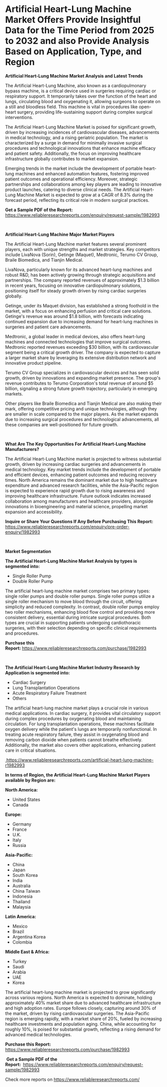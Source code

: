 <p><h1>Artificial Heart-Lung Machine Market Offers Provide Insightful Data for the Time Period from 2025 to 2032 and also Provide Analysis Based on Application, Type, and Region</h1></p><p><strong>Artificial Heart-Lung Machine Market Analysis and Latest Trends</strong></p>
<p><p>The Artificial Heart-Lung Machine, also known as a cardiopulmonary bypass machine, is a critical device used in surgeries requiring cardiac or respiratory support. It temporarily takes over the function of the heart and lungs, circulating blood and oxygenating it, allowing surgeons to operate on a still and bloodless field. This machine is vital in procedures like open-heart surgery, providing life-sustaining support during complex surgical interventions.</p><p>The Artificial Heart-Lung Machine Market is poised for significant growth, driven by increasing incidences of cardiovascular diseases, advancements in medical technology, and a rising geriatric population. The market is characterized by a surge in demand for minimally invasive surgical procedures and technological innovations that enhance machine efficacy and patient safety. Additionally, the focus on improving healthcare infrastructure globally contributes to market expansion.</p><p>Emerging trends in the market include the development of portable heart-lung machines and enhanced automation features, fostering improved patient outcomes and operational efficiency. Moreover, strategic partnerships and collaborations among key players are leading to innovative product launches, catering to diverse clinical needs. The Artificial Heart-Lung Machine Market is expected to grow at a CAGR of 8.3% during the forecast period, reflecting its critical role in modern surgical practices.</p></p>
<p><strong>Get a Sample PDF of the Report:&nbsp;</strong> <a href="https://www.reliableresearchreports.com/enquiry/request-sample/1982993?utm_campaign=2243&utm_medium=2&utm_source=Github&utm_content=ia&utm_term=05032025&utm_id=artificial-heart-lung-machine">https://www.reliableresearchreports.com/enquiry/request-sample/1982993</a></p>
<p>&nbsp;</p>
<p><strong>Artificial Heart-Lung Machine Major Market Players</strong></p>
<p><p>The Artificial Heart-Lung Machine market features several prominent players, each with unique strengths and market strategies. Key competitors include LivaNova (Sorin), Getinge (Maquet), Medtronic, Terumo CV Group, Braile Biomedica, and Tianjin Medical.</p><p>LivaNova, particularly known for its advanced heart-lung machines and robust R&D, has been actively growing through strategic acquisitions and partnerships. The company reported revenues of approximately $1.3 billion in recent years, focusing on innovative cardiopulmonary solutions, positioning itself for steady growth driven by rising cardiac surgeries globally.</p><p>Getinge, under its Maquet division, has established a strong foothold in the market, with a focus on enhancing perfusion and critical care solutions. Getinge's revenue was around $1.8 billion, with forecasts indicating continued expansion due to increasing demand for heart-lung machines in surgeries and patient care advancements.</p><p>Medtronic, a global leader in medical devices, also offers heart-lung machines and connected technologies that improve surgical outcomes. Medtronic reported revenues exceeding $30 billion, with its cardiovascular segment being a critical growth driver. The company is expected to capture a larger market share by leveraging its extensive distribution network and innovative product pipeline.</p><p>Terumo CV Group specializes in cardiovascular devices and has seen solid growth, driven by innovations and expanding market presence. The group's revenue contributes to Terumo Corporation's total revenue of around $5 billion, signaling a strong future growth trajectory, particularly in emerging markets.</p><p>Other players like Braile Biomedica and Tianjin Medical are also making their mark, offering competitive pricing and unique technologies, although they are smaller in scale compared to the major players. As the market expands due to increasing surgical procedures and technological advancements, all these companies are well-positioned for future growth.</p></p>
<p>&nbsp;</p>
<p><strong>What Are The Key Opportunities For Artificial Heart-Lung Machine Manufacturers?</strong></p>
<p><p>The Artificial Heart-Lung Machine market is projected to witness substantial growth, driven by increasing cardiac surgeries and advancements in medical technology. Key market trends include the development of portable and efficient devices, enhancing patient outcomes and reducing recovery times. North America remains the dominant market due to high healthcare expenditure and advanced research facilities, while the Asia-Pacific region is expected to experience rapid growth due to rising awareness and improving healthcare infrastructure. Future outlook indicates increased collaboration among manufacturers and healthcare providers, alongside innovations in bioengineering and material science, propelling market expansion and accessibility.</p></p>
<p><strong>Inquire or Share Your Questions If Any Before Purchasing This Report:</strong> <a href="https://www.reliableresearchreports.com/enquiry/pre-order-enquiry/1982993?utm_campaign=2243&utm_medium=2&utm_source=Github&utm_content=ia&utm_term=05032025&utm_id=artificial-heart-lung-machine">https://www.reliableresearchreports.com/enquiry/pre-order-enquiry/1982993</a></p>
<p>&nbsp;</p>
<p><strong>Market Segmentation</strong></p>
<p><strong>The Artificial Heart-Lung Machine Market Analysis by types is segmented into:</strong></p>
<p><ul><li>Single Roller Pump</li><li>Double Roller Pump</li></ul></p>
<p><p>The artificial heart-lung machine market comprises two primary types: single roller pumps and double roller pumps. Single roller pumps utilize a single roller mechanism to move blood through the circuit, offering simplicity and reduced complexity. In contrast, double roller pumps employ two roller mechanisms, enhancing blood flow control and providing more consistent delivery, essential during intricate surgical procedures. Both types are crucial in supporting patients undergoing cardiothoracic surgeries, with their selection depending on specific clinical requirements and procedures.</p></p>
<p><strong>Purchase this Report:&nbsp;</strong><a href="https://www.reliableresearchreports.com/purchase/1982993?utm_campaign=2243&utm_medium=2&utm_source=Github&utm_content=ia&utm_term=05032025&utm_id=artificial-heart-lung-machine">https://www.reliableresearchreports.com/purchase/1982993</a></p>
<p>&nbsp;</p>
<p><strong>The Artificial Heart-Lung Machine Market Industry Research by Application is segmented into:</strong></p>
<p><ul><li>Cardiac Surgery</li><li>Lung Transplantation Operations</li><li>Acute Respiratory Failure Treatment</li><li>Others</li></ul></p>
<p><p>The artificial heart-lung machine market plays a crucial role in various medical applications. In cardiac surgery, it provides vital circulatory support during complex procedures by oxygenating blood and maintaining circulation. For lung transplantation operations, these machines facilitate oxygen delivery while the patient's lungs are temporarily nonfunctional. In treating acute respiratory failure, they assist in oxygenating blood and removing carbon dioxide when patients cannot breathe effectively. Additionally, the market also covers other applications, enhancing patient care in critical situations.</p></p>
<p><a href="https://www.reliableresearchreports.com/artificial-heart-lung-machine-r1982993?utm_campaign=2243&utm_medium=2&utm_source=Github&utm_content=ia&utm_term=05032025&utm_id=artificial-heart-lung-machine">&nbsp;https://www.reliableresearchreports.com/artificial-heart-lung-machine-r1982993</a></p>
<p><strong>In terms of Region, the Artificial Heart-Lung Machine Market Players available by Region are:</strong></p>
<p>
    <p> <strong> North America: </strong>
        <ul>
            <li>United States</li>
            <li>Canada</li>
        </ul>
        </p> 
    <p> <strong> Europe: </strong>
        <ul>
            <li>Germany</li>
            <li>France</li>
            <li>U.K.</li>
            <li>Italy</li>
            <li>Russia</li>
        </ul>
        </p> 
    <p> <strong> Asia-Pacific: </strong>
        <ul>
            <li>China</li>
            <li>Japan</li>
            <li>South Korea</li>
            <li>India</li>
            <li>Australia</li>
            <li>China Taiwan</li>
            <li>Indonesia</li>
            <li>Thailand</li>
            <li>Malaysia</li>
        </ul>
        </p> 
    <p> <strong> Latin America: </strong>
        <ul>
            <li>Mexico</li>
            <li>Brazil</li>
            <li>Argentina Korea</li>
            <li>Colombia</li>
        </ul>
        </p> 
    <p> <strong> Middle East & Africa: </strong>
        <ul>
            <li>Turkey</li>
            <li>Saudi</li>
            <li>Arabia</li>
            <li>UAE</li>
            <li>Korea</li>
        </ul>
    </p>
    </p>
<p><p>The artificial heart-lung machine market is projected to grow significantly across various regions. North America is expected to dominate, holding approximately 40% market share due to advanced healthcare infrastructure and high adoption rates. Europe follows closely, capturing around 30% of the market, driven by rising cardiovascular surgeries. The Asia-Pacific region is emerging rapidly, with a market share of 20%, fueled by increasing healthcare investments and population aging. China, while accounting for roughly 10%, is poised for substantial growth, reflecting a rising demand for advanced medical technologies.</p></p>
<p><strong>Purchase this Report: </strong><a href="https://www.reliableresearchreports.com/purchase/1982993?utm_campaign=2243&utm_medium=2&utm_source=Github&utm_content=ia&utm_term=05032025&utm_id=artificial-heart-lung-machine">https://www.reliableresearchreports.com/purchase/1982993</a></p>
<p>&nbsp;<strong>Get a Sample PDF of the Report:&nbsp;&nbsp;</strong><a href="https://www.reliableresearchreports.com/enquiry/request-sample/1982993?utm_campaign=2243&utm_medium=2&utm_source=Github&utm_content=ia&utm_term=05032025&utm_id=artificial-heart-lung-machine">https://www.reliableresearchreports.com/enquiry/request-sample/1982993</a></p>
<p><strong></strong></p>
<p>Check more reports on <a href="https://www.reliableresearchreports.com/?utm_campaign=2243&utm_medium=2&utm_source=Github&utm_content=ia&utm_term=05032025&utm_id=artificial-heart-lung-machine">https://www.reliableresearchreports.com/</a></p>
